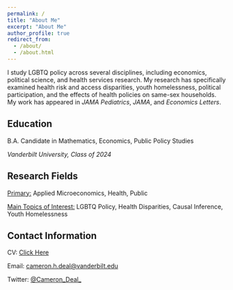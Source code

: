 ```yaml
---
permalink: /
title: "About Me"
excerpt: "About Me"
author_profile: true
redirect_from: 
  - /about/
  - /about.html
---
```

I study LGBTQ policy across several disciplines, including economics, political science, and health services research. My research has specifically examined health risk and access disparities, youth homelessness, political participation, and the effects of health policies on same-sex households. My work has appeared in *JAMA Pediatrics*, *JAMA*, and *Economics Letters*.

## Education
B.A. Candidate in Mathematics, Economics, Public Policy Studies

*Vanderbilt University, Class of 2024*

## Research Fields
<u>Primary:</u> Applied Microeconomics, Health, Public

<u>Main Topics of Interest:</u> LGBTQ Policy, Health Disparities, Causal Inference, Youth Homelessness

## Contact Information

CV: [Click Here](https://cameron-deal.github.io//files/Deal_Cameron_academic.pdf)

Email: [cameron.h.deal@vanderbilt.edu](cameron.h.deal@vanderbilt.edu)

Twitter: [@Cameron_Deal_](https://twitter.com/Cameron_Deal_)
